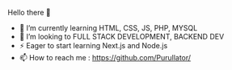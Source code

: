  Hello there 👋
- 🌱 I’m currently learning HTML, CSS, JS, PHP, MYSQL
- 👯 I’m looking to FULL STACK DEVELOPMENT, BACKEND DEV
- ⚡ Eager to start learning Next.js and Node.js
- 📫 How to reach me : https://github.com/Purullator/
